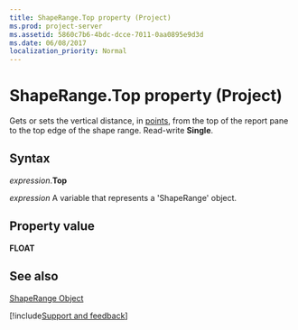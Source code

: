 ```yaml
---
title: ShapeRange.Top property (Project)
ms.prod: project-server
ms.assetid: 5860c7b6-4bdc-dcce-7011-0aa0895e9d3d
ms.date: 06/08/2017
localization_priority: Normal
---
```



# ShapeRange.Top property (Project)
Gets or sets the vertical distance, in [points](../language/glossary/vbe-glossary.md#point), from the top of the report pane to the top edge of the shape range. Read-write  **Single**.

## Syntax

_expression_.**Top**

 _expression_ A variable that represents a 'ShapeRange' object.


## Property value

 **FLOAT**


## See also


[ShapeRange Object](Project.shaperange.md)

[!include[Support and feedback](~/includes/feedback-boilerplate.md)]